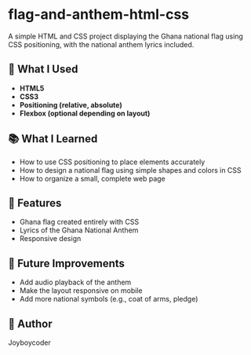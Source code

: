 # flag-and-anthem-html-css
A simple HTML and CSS project displaying the Ghana national flag using CSS positioning, with the national anthem lyrics included.

## 🔧 What I Used

- **HTML5**
- **CSS3**
- **Positioning (relative, absolute)**
- **Flexbox (optional depending on layout)**

## 📚 What I Learned

- How to use CSS positioning to place elements accurately
- How to design a national flag using simple shapes and colors in CSS
- How to organize a small, complete web page

## 📝 Features

- Ghana flag created entirely with CSS
- Lyrics of the Ghana National Anthem
- Responsive design

## 🧠 Future Improvements

- Add audio playback of the anthem
- Make the layout responsive on mobile
- Add more national symbols (e.g., coat of arms, pledge)



## 📌 Author

Joyboycoder


